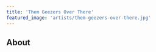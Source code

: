 ```yaml
---
title: 'Them Geezers Over There'
featured_image: 'artists/them-geezers-over-there.jpg'
---
```


## About


